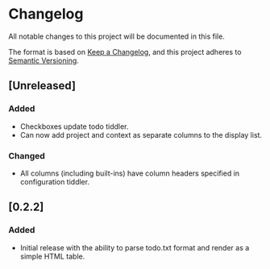 # Changelog

All notable changes to this project will be documented in this file.

The format is based on [Keep a Changelog](https://keepachangelog.com/en/1.0.0/),
and this project adheres to [Semantic Versioning](https://semver.org/spec/v2.0.0.html).

## [Unreleased]

### Added 

- Checkboxes update todo tiddler.
- Can now add project and context as separate columns to the display list.

### Changed

- All columns (including built-ins) have column headers specified in
  configuration tiddler.

## [0.2.2]

### Added

- Initial release with the ability to parse todo.txt format and render as a
  simple HTML table.

